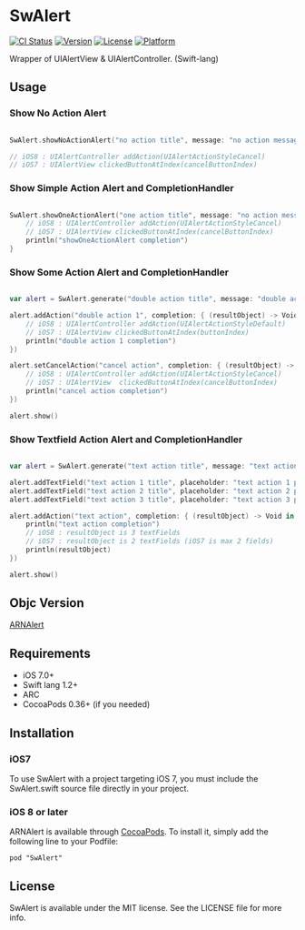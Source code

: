 # SwAlert

[![CI Status](http://img.shields.io/travis/Airin/SwAlert.svg?style=flat)](https://travis-ci.org/xxxAIRINxxx/SwAlert)
[![Version](https://img.shields.io/cocoapods/v/SwAlert.svg?style=flat)](http://cocoadocs.org/docsets/SwAlert)
[![License](https://img.shields.io/cocoapods/l/SwAlert.svg?style=flat)](http://cocoadocs.org/docsets/SwAlert)
[![Platform](https://img.shields.io/cocoapods/p/SwAlert.svg?style=flat)](http://cocoadocs.org/docsets/SwAlert)

Wrapper of UIAlertView & UIAlertController. (Swift-lang)

## Usage


### Show No Action Alert

```swift

SwAlert.showNoActionAlert("no action title", message: "no action message", buttonTitle: "button title")

// iOS8 : UIAlertController addAction(UIAlertActionStyleCancel)
// iOS7 : UIAlertView clickedButtonAtIndex(cancelButtonIndex)

```

### Show Simple Action Alert and CompletionHandler

```swift

SwAlert.showOneActionAlert("one action title", message: "no action message", buttonTitle: "button title") { (resultObject) -> Void in
    // iOS8 : UIAlertController addAction(UIAlertActionStyleCancel)
    // iOS7 : UIAlertView clickedButtonAtIndex(cancelButtonIndex)
    println("showOneActionAlert completion")
}

```

### Show Some Action Alert and CompletionHandler

```swift

var alert = SwAlert.generate("double action title", message: "double action message")

alert.addAction("double action 1", completion: { (resultObject) -> Void in
    // iOS8 : UIAlertController addAction(UIAlertActionStyleDefault)
    // iOS7 : UIAlertView clickedButtonAtIndex(buttonIndex)
    println("double action 1 completion")
})

alert.setCancelAction("cancel action", completion: { (resultObject) -> Void in
    // iOS8 : UIAlertController addAction(UIAlertActionStyleCancel)
    // iOS7 : UIAlertView  clickedButtonAtIndex(cancelButtonIndex)
    println("cancel action completion")
})

alert.show()

```

### Show Textfield Action Alert and CompletionHandler

```swift

var alert = SwAlert.generate("text action title", message: "text action message")

alert.addTextField("text action 1 title", placeholder: "text action 1 placeholder")
alert.addTextField("text action 2 title", placeholder: "text action 2 placeholder")
alert.addTextField("text action 3 title", placeholder: "text action 3 placeholder")

alert.addAction("text action", completion: { (resultObject) -> Void in
    println("text action completion")
    // iOS8 : resultObject is 3 textFields
    // iOS7 : resultObject is 2 textFields (iOS7 is max 2 fields)
    println(resultObject)
})

alert.show()

```

## Objc Version

[ARNAlert](https://github.com/xxxAIRINxxx/ARNAlert)


## Requirements

* iOS 7.0+
* Swift lang 1.2+
* ARC
* CocoaPods 0.36+ (if you needed)

## Installation

### iOS7

To use SwAlert with a project targeting iOS 7, you must include the
SwAlert.swift source file directly in your project.

### iOS 8 or later

ARNAlert is available through [CocoaPods](http://cocoapods.org). To install
it, simply add the following line to your Podfile:

    pod "SwAlert"

## License

SwAlert is available under the MIT license. See the LICENSE file for more info.
